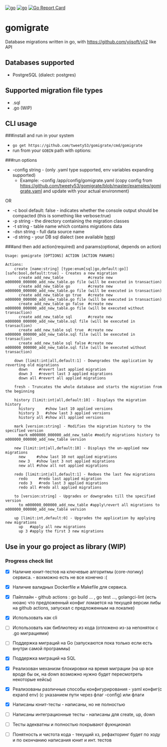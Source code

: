 [![go](https://github.com/tweety53/gomigrate/workflows/Go/badge.svg)](https://github.com/tweety53/gomigrate/actions)
[![go](https://github.com/tweety53/gomigrate/workflows/golangci-lint/badge.svg)](https://github.com/tweety53/gomigrate/actions)
[![Go Report Card](https://goreportcard.com/badge/github.com/tweety53/gomigrate)](https://goreportcard.com/report/github.com/tweety53/gomigrate)

# gomigrate
Database migrations written in go, with https://github.com/yiisoft/yii2 like API
## Databases supported
* PostgreSQL (dialect: postgres)
## Supported migration file types
* .sql
* .go (WIP)
## CLI usage

###install and run in your system
* ```go get https://github.com/tweety53/gomigrate/cmd/gomigrate```
* run from your ```GOBIN``` path with options:

###run options
* -config string - (only .yaml type supported, env variables expanding supported) 
  * Example: -config /app/config/gomigrate.yaml (copy config from https://github.com/tweety53/gomigrate/blob/master/examples/gomigrate.yaml and update with your actual environment)

OR

* -c bool default: false - indicates whether the console output should be compacted (this is something like verbose:true)
* -p string - the directory containing the migration classes
* -t string - table name which contains migrations data
* -dsn string - full data source name
* -d string - your DB sql dialect (see available [here](#databases-supported))

###and then add action(required) and params(optional, depends on action)
```text
Usage: gomigrate [OPTIONS] ACTION [ACTION PARAMS]

Actions:
	create [name:string] [type:enum[sql|go,default:go]] [safe:bool,default:true] - Creates a new migration
	  create add_new_table           #create new m000000_000000_add_new_table.go file (will be executed in transaction)
	  create add_new_table go        #create new m000000_000000_add_new_table.go file (will be executed in transaction)
	  create add_new_table go true   #create new m000000_000000_add_new_table.go file (will be executed in transaction)
	  create add_new_table go false  #create new m000000_000000_add_new_table.go file (will be executed without transaction)
	  create add_new_table sql       #create new m000000_000000_add_new_table.sql file (will be executed in transaction)
	  create add_new_table sql true  #create new m000000_000000_add_new_table.sql file (will be executed in transaction)
	  create add_new_table sql false #create new m000000_000000_add_new_table.sql file (will be executed without transaction)
	  
	down [limit:int|all,default:1] - Downgrades the application by reverting old migrations
	  down     #revert last applied migration
	  down 3   #revert last 3 applied migrations
	  down all #revert all applied migrations

	fresh - Truncates the whole database and starts the migration from the beginning

	history [limit:int|all,default:10] - Displays the migration history
	  history     #show last 10 applied versions
	  history 3   #show last 3 applied versions
	  history all #show all applied versions

	mark [version:string] - Modifies the migration history to the specified version
	  mark m000000_000000_add_new_table #modify migrations history to m000000_000000_add_new_table version

	new [limit:int|all,default:10] - Displays the un-applied new migrations
	  new     #show last 10 not applied migrations
	  new 3   #show last 3 not applied migrations
	  new all #show all not applied migrations

	redo [limit:int|all,default:1] - Redoes the last few migrations
	  redo     #redo last applied migration
	  redo 3   #redo last 3 applied migrations
	  redo all #redo all applied migrations

	to [version:string] - Upgrades or downgrades till the specified version
	  to m000000_000000_add_new_table #apply\revert all migrations to m000000_000000_add_new_table version

	up [limit:int,default:0] - Upgrades the application by applying new migrations
	  up   #apply all new migrations
	  up 3 #apply the first 3 new migrations

```
## Use in your go project as library (WIP)
### Progress check list

- [x] Наличие юнит-тестов на ключевые алгоритмы (core-логику) сервиса. - вохможно есть не все конечно :(
- [x] Наличие валидных Dockerfile и Makefile для сервиса.
- [x] Пайплайн - github actions : go build ... , go test ..., golangci-lint (есть нюанс что предложенный конфиг ломается на текущей версии либы на github actions, запускал с предложенным на локалке)

- [x] Использовать как cli
- [ ] Использовать как библиотеку из кода (отложено из-за непоняток с .go миграциями)
- [ ] Поддержка миграций на Go (запускаются пока только если есть внутри самой программы)
- [x] Поддержка миграций на SQL
- [x] Реализован механизм блокировки на время миграции (на up все вроде бы ок, на down возможно нужно будет пересмотреть некоторые кейсы)
- [x] Реализованы различные способы конфигурирования - yaml конфиг(c expand env) (с указанием пути через флаг -config) или флаги 
- [x] Написаны юнит-тесты - написаны, но не полностью
- [ ] Написаны интеграционные тесты - написаны для create, up, down
- [ ] Тесты адекватны и полностью покрывают фукнционал
- [ ] Понятность и чистота кода - текущий хз, рефакторинг будет по ходу и по окончанию написания юнит и инт. тестов



